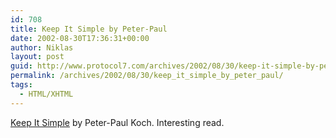 ```yaml
---
id: 708
title: Keep It Simple by Peter-Paul
date: 2002-08-30T17:36:31+00:00
author: Niklas
layout: post
guid: http://www.protocol7.com/archives/2002/08/30/keep-it-simple-by-peter-paul/
permalink: /archives/2002/08/30/keep_it_simple_by_peter_paul/
tags:
  - HTML/XHTML
---
```

<div class='microid-feb2922d2faaeea25c6d9d76f34ee9bad25a68ba'>
  <p>
    <a href="http://www.digital-web.com/columns/keepitsimple/keepitsimple_2002-08.shtml">Keep It Simple</a> by Peter-Paul Koch. Interesting read.
  </p>
</div>